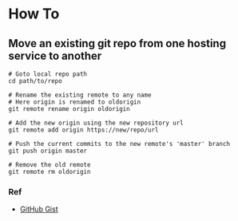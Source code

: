 # How To
## Move an existing git repo from one hosting service to another

```shell
# Goto local repo path
cd path/to/repo

# Rename the existing remote to any name
# Here origin is renamed to oldorigin
git remote rename origin oldorigin

# Add the new origin using the new repository url
git remote add origin https://new/repo/url

# Push the current commits to the new remote's 'master' branch
git push origin master

# Remove the old remote
git remote rm oldorigin
```

### Ref

* [GitHub Gist](https://gist.github.com/mandiwise/5954bbb2e95c011885ff)